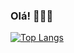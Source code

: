 ### Olá!  👨🏾‍💻

[![Top Langs](https://github-readme-stats.vercel.app/api/top-langs/?username=mathesanto&layout=compact)](https://github.com/mathesanto/github-readme-stats)

<!--
**mathesanto/mathesanto** is a ✨ _special_ ✨ repository because its `README.md` (this file) appears on your GitHub profile.

Here are some ideas to get you started:

- 🔭 I’m currently working on ...
- 🌱 I’m currently learning ...
- 👯 I’m looking to collaborate on ...
- 🤔 I’m looking for help with ...
- 💬 Ask me about ...
- 📫 How to reach me: ...
- 😄 Pronouns: ...
- ⚡ Fun fact: ...
-->

